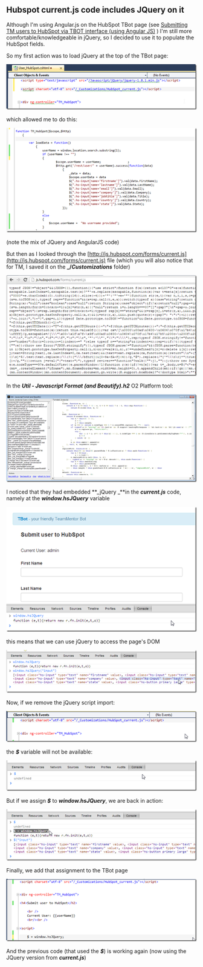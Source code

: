 ##  Hubspot current.js code includes JQuery on it

Although I'm using Angular.js on the HubSpot TBot page (see [Submitting TM users to HubSpot via TBOT interface (using Angular JS)](http://blog.diniscruz.com/2013/04/submitting-tm-users-to-hubspot-via-tbot.html) ) I'm still more comfortable/knowledgeable in jQuery, so I decided to use it to populate the HubSpot fields.

So my first action was to load jQuery at the top of the TBot page:

![](images/hubspot-currentjs-1.png)

which allowed me to do this:

![](images/image_thumb_25255B1_25255D.png)

(note the mix of JQuery and AngularJS code)

But then as I looked through the [http://js.hubspot.com/forms/current.js](http://js.hubspot.com/forms/current.js) file (which you will also notice that for TM, I saved it on the **_/_Customizations_** folder)

![](images/hubspot-currentjs-2.png)

In the **_Util - Javascript Format (and Beautify).h2_** O2 Platform tool:

![](images/image_thumb_25255B3_25255D.png)

I noticed that they had embedded **_jQuery _**in the **_current.js_** code, namely at the **_window.hsJQuery_** variable

![](images/hubspot-currentjs-3.png)

this means that we can use jQuery to access the page's DOM

![](images/hubspot-currentjs-4.png)

Now, if we remove the jQuery script import:

![](images/hubspot-currentjs-5.png)

the **_$_** variable will not be available:

![](images/image_thumb_25255B7_25255D.png)

But if we assign **_$_** to **_window.hsJQuery_**, we are back in action:

![](images/image_thumb_25255B8_25255D.png)

Finally, we add that assignment to the TBot page

![](images/image_thumb_25255B10_25255D.png)

And the previous code (that used the **_$_**) is working again (now using the JQuery version from **_current.js_**)
